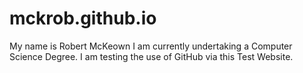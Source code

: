 # mckrob.github.io
My name is Robert McKeown
I am currently undertaking a Computer Science Degree.
I am testing the use of GitHub via this Test Website.
